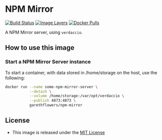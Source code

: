 # NPM Mirror

[![Build Status](https://travis-ci.org/garethflowers/npm-mirror.svg?branch=master)](https://travis-ci.org/garethflowers/npm-mirror)
[![Image Layers](https://images.microbadger.com/badges/image/garethflowers/npm-mirror.svg)](https://microbadger.com/images/garethflowers/npm-mirror)
[![Docker Pulls](https://img.shields.io/docker/pulls/garethflowers/npm-mirror.svg)](https://store.docker.com/community/images/garethflowers/npm-mirror)

A NPM Mirror server, using `verdaccio`.

## How to use this image

### Start a NPM Mirror Server instance

To start a container, with data stored in /home/storage on the host, use the
following:
```sh
docker run --name some-npm-mirror-server \
           --detach \
           --volume /home/storage:/var/opt/verdaccio \
           --publish 4873:4873 \
           garethflowers/npm-mirror
```

## License

* This image is released under the [MIT License][1]

 [1]: https://raw.githubusercontent.com/garethflowers/npm-mirror/master/LICENSE
